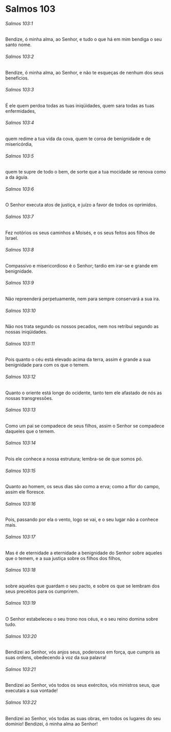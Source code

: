 # Salmos 103

###### Salmos 103:1

Bendize, ó minha alma, ao Senhor, e tudo o que há em mim bendiga o seu santo nome.

###### Salmos 103:2

Bendize, ó minha alma, ao Senhor, e não te esqueças de nenhum dos seus benefícios.

###### Salmos 103:3

É ele quem perdoa todas as tuas iniqüidades, quem sara todas as tuas enfermidades,

###### Salmos 103:4

quem redime a tua vida da cova, quem te coroa de benignidade e de misericórdia,

###### Salmos 103:5

quem te supre de todo o bem, de sorte que a tua mocidade se renova como a da águia.

###### Salmos 103:6

O Senhor executa atos de justiça, e juízo a favor de todos os oprimidos.

###### Salmos 103:7

Fez notórios os seus caminhos a Moisés, e os seus feitos aos filhos de Israel.

###### Salmos 103:8

Compassivo e misericordioso é o Senhor; tardio em irar-se e grande em benignidade.

###### Salmos 103:9

Não repreenderá perpetuamente, nem para sempre conservará a sua ira.

###### Salmos 103:10

Não nos trata segundo os nossos pecados, nem nos retribui segundo as nossas iniqüidades.

###### Salmos 103:11

Pois quanto o céu está elevado acima da terra, assim é grande a sua benignidade para com os que o temem.

###### Salmos 103:12

Quanto o oriente está longe do ocidente, tanto tem ele afastado de nós as nossas transgressões.

###### Salmos 103:13

Como um pai se compadece de seus filhos, assim o Senhor se compadece daqueles que o temem.

###### Salmos 103:14

Pois ele conhece a nossa estrutura; lembra-se de que somos pó.

###### Salmos 103:15

Quanto ao homem, os seus dias são como a erva; como a flor do campo, assim ele floresce.

###### Salmos 103:16

Pois, passando por ela o vento, logo se vai, e o seu lugar não a conhece mais.

###### Salmos 103:17

Mas é de eternidade a eternidade a benignidade do Senhor sobre aqueles que o temem, e a sua justiça sobre os filhos dos filhos,

###### Salmos 103:18

sobre aqueles que guardam o seu pacto, e sobre os que se lembram dos seus preceitos para os cumprirem.

###### Salmos 103:19

O Senhor estabeleceu o seu trono nos céus, e o seu reino domina sobre tudo.

###### Salmos 103:20

Bendizei ao Senhor, vós anjos seus, poderosos em força, que cumpris as suas ordens, obedecendo à voz da sua palavra!

###### Salmos 103:21

Bendizei ao Senhor, vós todos os seus exércitos, vós ministros seus, que executais a sua vontade!

###### Salmos 103:22

Bendizei ao Senhor, vós todas as suas obras, em todos os lugares do seu domínio! Bendizei, ó minha alma ao Senhor!

